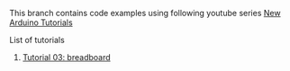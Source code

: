 This branch contains code examples using following youtube series
[New Arduino Tutorials](https://www.youtube.com/playlist?list=PLGs0VKk2DiYw-L-RibttcvK-WBZm8WLEP)

List of tutorials
1. [Tutorial 03: breadboard](./tutorial3-breadboard/)

